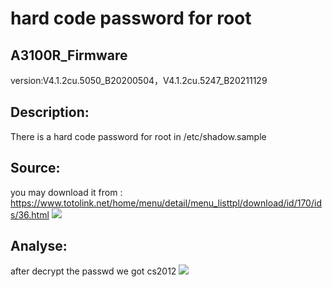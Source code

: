 # hard code password for root

## A3100R_Firmware	 
version:V4.1.2cu.5050_B20200504，V4.1.2cu.5247_B20211129

## Description:
There is a hard code password for root in /etc/shadow.sample

## Source:
you may download it from : https://www.totolink.net/home/menu/detail/menu_listtpl/download/id/170/ids/36.html
![](./img/2.png)

## Analyse:
after decrypt the passwd we got cs2012
![](./img/26.png)

